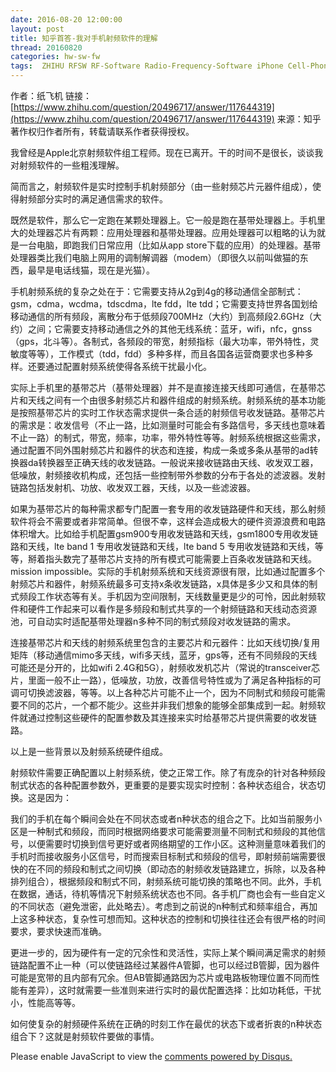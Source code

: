 ```yaml
---
date: 2016-08-20 12:00:00
layout: post
title: 知乎首答-我对手机射频软件的理解
thread: 20160820
categories: hw-sw-fw
tags:  ZHIHU RFSW RF-Software Radio-Frequency-Software iPhone Cell-Phone Antenna-switch LNA PA Matrix
---
```


作者：纸飞机
链接：[https://www.zhihu.com/question/20496717/answer/117644319](https://www.zhihu.com/question/20496717/answer/117644319)
来源：知乎
著作权归作者所有，转载请联系作者获得授权。

我曾经是Apple北京射频软件组工程师。现在已离开。干的时间不是很长，谈谈我对射频软件的一些粗浅理解。

简而言之，射频软件是实时控制手机射频部分（由一些射频芯片元器件组成），使得射频部分实时的满足通信需求的软件。

既然是软件，那么它一定跑在某颗处理器上。它一般是跑在基带处理器上。手机里大的处理器芯片有两颗：应用处理器和基带处理器。应用处理器可以粗略的认为就是一台电脑，即跑我们日常应用（比如从app store下载的应用）的处理器。基带处理器类比我们电脑上网用的调制解调器（modem）（即很久以前叫做猫的东西，最早是电话线猫，现在是光猫）。

手机射频系统的复杂之处在于：它需要支持从2g到4g的移动通信全部制式：gsm，cdma，wcdma，tdscdma，lte fdd，lte tdd；它需要支持世界各国划给移动通信的所有频段，离散分布于低频段700MHz（大约）到高频段2.6GHz（大约）之间；它需要支持移动通信之外的其他无线系统：蓝牙，wifi，nfc，gnss（gps，北斗等）。各制式，各频段的带宽，射频指标（最大功率，带外特性，灵敏度等等），工作模式（tdd，fdd）多种多样，而且各国各运营商要求也多种多样。还要通过配置射频系统使得各系统干扰最小化。

实际上手机里的基带芯片（基带处理器）并不是直接连接天线即可通信，在基带芯片和天线之间有一个由很多射频芯片和器件组成的射频系统。射频系统的基本功能是按照基带芯片的实时工作状态需求提供一条合适的射频信号收发链路。基带芯片的需求是：收发信号（不止一路，比如测量时可能会有多路信号，多天线也意味着不止一路）的制式，带宽，频率，功率，带外特性等等。射频系统根据这些需求，通过配置不同外围射频芯片和器件的状态和连接，构成一条或多条从基带的ad转换器da转换器至正确天线的收发链路。一般说来接收链路由天线、收发双工器，低噪放，射频接收机构成，还包括一些控制带外参数的分布于各处的滤波器。发射链路包括发射机、功放、收发双工器，天线，以及一些滤波器。

如果为基带芯片的每种需求都专门配置一套专用的收发链路硬件和天线，那么射频软件将会不需要或者非常简单。但很不幸，这样会造成极大的硬件资源浪费和电路体积增大。比如给手机配置gsm900专用收发链路和天线，gsm1800专用收发链路和天线，lte band 1 专用收发链路和天线，lte band 5 专用收发链路和天线，等等，掰着指头数完了基带芯片支持的所有模式可能需要上百条收发链路和天线。mission impossible。实际的手机射频系统和天线资源很有限，比如通过配置多个射频芯片和器件，射频系统最多可支持x条收发链路，x具体是多少又和具体的制式频段工作状态等有关。手机因为空间限制，天线数量更是少的可怜，因此射频软件和硬件工作起来可以看作是多频段和制式共享的一个射频链路和天线动态资源池，可自动实时适配基带处理器n多种不同的制式频段对收发链路的需求。

连接基带芯片和天线的射频系统里包含的主要芯片和元器件：比如天线切换/复用矩阵（移动通信mimo多天线，wifi多天线，蓝牙，gps等，还有不同频段的天线可能还是分开的，比如wifi 2.4G和5G），射频收发机芯片（常说的transceiver芯片，里面一般不止一路），低噪放，功放，改善信号特性或为了满足各种指标的可调可切换滤波器，等等。以上各种芯片可能不止一个，因为不同制式和频段可能需要不同的芯片，一个都不能少。这些并非我们想象的能够全部集成到一起。射频软件就通过控制这些硬件的配置参数及其连接来实时给基带芯片提供需要的收发链路。

以上是一些背景以及射频系统硬件组成。

射频软件需要正确配置以上射频系统，使之正常工作。除了有庞杂的针对各种频段制式状态的各种配置参数外，更重要的是要实现实时控制：各种状态组合，状态切换。这是因为：

我们的手机在每个瞬间会处在不同状态或者n种状态的组合之下。比如当前服务小区是一种制式和频段，而同时根据网络要求可能需要测量不同制式和频段的其他信号，以便需要时切换到信号更好或者网络期望的工作小区。这种测量意味着我们的手机时而接收服务小区信号，时而搜索目标制式和频段的信号，即射频前端需要很快的在不同的频段和制式之间切换（即动态的射频收发链路建立，拆除，以及各种排列组合），根据频段和制式不同，射频系统可能切换的策略也不同。此外，手机在数据，通话，待机等情况下射频系统状态也不同。各手机厂商也会有一些自定义的不同状态（避免泄密，此处略去）。考虑到之前说的n种制式和频率组合，再加上这多种状态，复杂性可想而知。这种状态的控制和切换往往还会有很严格的时间要求，要求快速而准确。

更进一步的，因为硬件有一定的冗余性和灵活性，实际上某个瞬间满足需求的射频链路配置不止一种（可以使链路经过某器件A管脚，也可以经过B管脚，因为器件可能是宽带的且内部有冗余。但AB管脚通路因为芯片或电路板物理位置不同而性能有差异），这时就需要一些准则来进行实时的最优配置选择：比如功耗低，干扰小，性能高等等。

如何使复杂的射频硬件系统在正确的时刻工作在最优的状态下或者折衷的n种状态组合下？这就是射频软件要做的事情。


<div id="disqus_thread"></div>
<script type="text/javascript">
    /* * * CONFIGURATION VARIABLES: EDIT BEFORE PASTING INTO YOUR WEBPAGE * * */
    var disqus_shortname = 'jiaoxianjun'; // required: replace example with your forum shortname

    /* * * DON'T EDIT BELOW THIS LINE * * */
    (function() {
        var dsq = document.createElement('script'); dsq.type = 'text/javascript'; dsq.async = true;
        dsq.src = '//' + disqus_shortname + '.disqus.com/embed.js';
        (document.getElementsByTagName('head')[0] || document.getElementsByTagName('body')[0]).appendChild(dsq);
    })();
</script>
<noscript>Please enable JavaScript to view the <a href="http://disqus.com/?ref_noscript">comments powered by Disqus.</a></noscript>


<script>
  (function(i,s,o,g,r,a,m){i['GoogleAnalyticsObject']=r;i[r]=i[r]||function(){
  (i[r].q=i[r].q||[]).push(arguments)},i[r].l=1*new Date();a=s.createElement(o),
  m=s.getElementsByTagName(o)[0];a.async=1;a.src=g;m.parentNode.insertBefore(a,m)
  })(window,document,'script','//www.google-analytics.com/analytics.js','ga');

  ga('create', 'UA-56112029-1', 'auto');
  ga('send', 'pageview');

</script>
